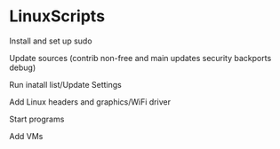 # LinuxScripts

Install and set up sudo

Update sources (contrib non-free and main updates security backports debug)

Run inatall list/Update Settings

Add Linux headers and graphics/WiFi driver

Start programs

Add VMs
